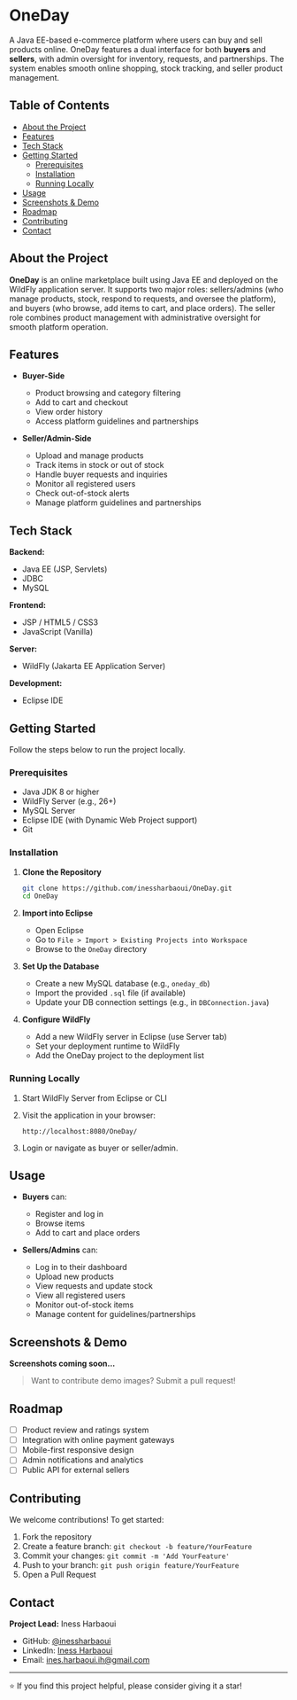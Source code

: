 # OneDay

A Java EE-based e-commerce platform where users can buy and sell products online. OneDay features a dual interface for both **buyers** and **sellers**, with admin oversight for inventory, requests, and partnerships. The system enables smooth online shopping, stock tracking, and seller product management.

## Table of Contents

* [About the Project](#about-the-project)
* [Features](#features)
* [Tech Stack](#tech-stack)
* [Getting Started](#getting-started)
  * [Prerequisites](#prerequisites)
  * [Installation](#installation)
  * [Running Locally](#running-locally)
* [Usage](#usage)
* [Screenshots & Demo](#screenshots--demo)
* [Roadmap](#roadmap)
* [Contributing](#contributing)
* [Contact](#contact)

## About the Project

**OneDay** is an online marketplace built using Java EE and deployed on the WildFly application server. It supports two major roles: sellers/admins (who manage products, stock, respond to requests, and oversee the platform), and buyers (who browse, add items to cart, and place orders). The seller role combines product management with administrative oversight for smooth platform operation.

## Features

* **Buyer-Side**
  - Product browsing and category filtering
  - Add to cart and checkout
  - View order history
  - Access platform guidelines and partnerships

* **Seller/Admin-Side**
  - Upload and manage products
  - Track items in stock or out of stock
  - Handle buyer requests and inquiries
  - Monitor all registered users
  - Check out-of-stock alerts
  - Manage platform guidelines and partnerships

## Tech Stack

**Backend:**
* Java EE (JSP, Servlets)
* JDBC
* MySQL

**Frontend:**
* JSP / HTML5 / CSS3
* JavaScript (Vanilla)

**Server:**
* WildFly (Jakarta EE Application Server)

**Development:**
* Eclipse IDE

## Getting Started

Follow the steps below to run the project locally.

### Prerequisites

* Java JDK 8 or higher
* WildFly Server (e.g., 26+)
* MySQL Server
* Eclipse IDE (with Dynamic Web Project support)
* Git

### Installation

1. **Clone the Repository**

   ```bash
   git clone https://github.com/inessharbaoui/OneDay.git
   cd OneDay
   ```

2. **Import into Eclipse**

   * Open Eclipse
   * Go to `File > Import > Existing Projects into Workspace`
   * Browse to the `OneDay` directory

3. **Set Up the Database**

   * Create a new MySQL database (e.g., `oneday_db`)
   * Import the provided `.sql` file (if available)
   * Update your DB connection settings (e.g., in `DBConnection.java`)

4. **Configure WildFly**

   * Add a new WildFly server in Eclipse (use Server tab)
   * Set your deployment runtime to WildFly
   * Add the OneDay project to the deployment list

### Running Locally

1. Start WildFly Server from Eclipse or CLI

2. Visit the application in your browser:

   ```
   http://localhost:8080/OneDay/
   ```

3. Login or navigate as buyer or seller/admin.

## Usage

* **Buyers** can:

  * Register and log in
  * Browse items
  * Add to cart and place orders

* **Sellers/Admins** can:

  * Log in to their dashboard
  * Upload new products
  * View requests and update stock
  * View all registered users
  * Monitor out-of-stock items
  * Manage content for guidelines/partnerships

## Screenshots & Demo

**Screenshots coming soon...**

> Want to contribute demo images? Submit a pull request!

## Roadmap

* [ ] Product review and ratings system
* [ ] Integration with online payment gateways
* [ ] Mobile-first responsive design
* [ ] Admin notifications and analytics
* [ ] Public API for external sellers

## Contributing

We welcome contributions! To get started:

1. Fork the repository
2. Create a feature branch: `git checkout -b feature/YourFeature`
3. Commit your changes: `git commit -m 'Add YourFeature'`
4. Push to your branch: `git push origin feature/YourFeature`
5. Open a Pull Request

## Contact

**Project Lead:** Iness Harbaoui

* GitHub: [@inessharbaoui](https://github.com/inessharbaoui)
* LinkedIn: [Iness Harbaoui](https://linkedin.com/in/iness-harbaoui-969298279)
* Email: [ines.harbaoui.ih@gmail.com](mailto:ines.harbaoui.ih@gmail.com)

---

⭐ If you find this project helpful, please consider giving it a star!
